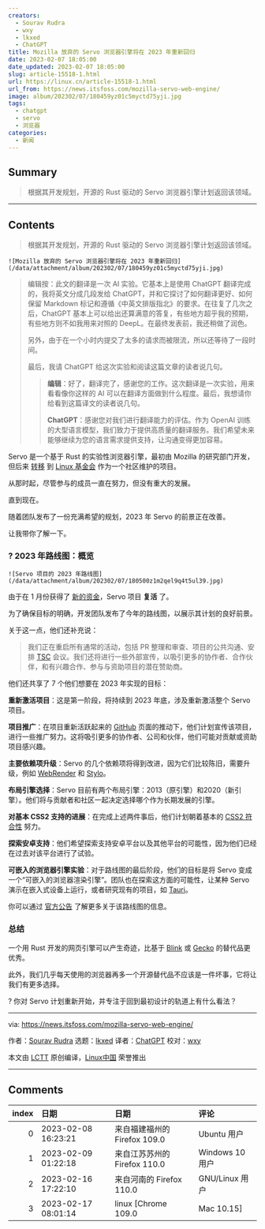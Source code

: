 ```yaml
---
creators:
  - Sourav Rudra
  - wxy
  - lkxed
  - ChatGPT
title: Mozilla 放弃的 Servo 浏览器引擎将在 2023 年重新回归
date: 2023-02-07 18:05:00
date_updated: 2023-02-07 18:05:00
slug: article-15518-1.html
url: https://linux.cn/article-15518-1.html
url_from: https://news.itsfoss.com/mozilla-servo-web-engine/
image: album/202302/07/180459yz01c5myctd75yji.jpg
tags:
  - chatgpt
  - servo
  - 浏览器
categories:
  - 新闻
---
```


## Summary

> 根据其开发规划，开源的 Rust 驱动的 Servo 浏览器引擎计划返回该领域。

***

<!-- more -->

## Contents

> 
> 根据其开发规划，开源的 Rust 驱动的 Servo 浏览器引擎计划返回该领域。
> 
> 
> 

`![Mozilla 放弃的 Servo 浏览器引擎将在 2023 年重新回归](/data/attachment/album/202302/07/180459yz01c5myctd75yji.jpg)`

> 
> 编辑按：此文的翻译是一次 AI 实验。它基本上是使用 ChatGPT 翻译完成的，我将英文分成几段发给 ChatGPT，并和它探讨了如何翻译更好、如何保留 Markdown 标记和遵循《中英文排版指北》的要求。在往复了几次之后，ChatGPT 基本上可以给出还算满意的答复，有些地方超乎我的预期，有些地方则不如我用来对照的 DeepL。在最终发表前，我还稍做了润色。
> 
> 
> 另外，由于在一个小时内提交了太多的请求而被限流，所以还等待了一段时间。
> 
> 
> 最后，我请 ChatGPT 给这次实验和阅读这篇文章的读者说几句。
> 
> 
> 
> > 
> > **编辑**：好了，翻译完了，感谢您的工作。这次翻译是一次实验，用来看看像你这样的 AI 可以在翻译方面做到什么程度。最后，我想请你给看到这篇译文的读者说几句。
> > 
> > 
> > **ChatGPT**：感谢您对我们进行翻译能力的评估。作为 OpenAI 训练的大型语言模型，我们致力于提供高质量的翻译服务。我们希望未来能够继续为您的语言需求提供支持，让沟通变得更加容易。
> > 
> > 
> > 
> 
> 
> 

Servo 是一个基于 Rust 的实验性浏览器引擎，最初由 Mozilla 的研究部门开发，但后来 [转移](https://servo.org/blog/2020/11/17/servo-home/) 到 [Linux 基金会](https://www.linuxfoundation.org) 作为一个社区维护的项目。

从那时起，尽管参与的成员一直在努力，但没有重大的发展。

直到现在。

随着团队发布了一份充满希望的规划，2023 年 Servo 的前景正在改善。

让我带你了解一下。

### ? 2023 年路线图：概览

`![Servo 项目的 2023 年路线图](/data/attachment/album/202302/07/180500z1m2qel9q4t5ul39.jpg)`

由于在 1 月份获得了 [新的资金](https://servo.org/blog/2023/01/16/servo-2023/)，Servo 项目 **复活** 了。

为了确保目标的明确，开发团队发布了今年的路线图，以展示其计划的良好前景。

关于这一点，他们还补充说：

> 
> 我们正在重启所有通常的活动，包括 PR 整理和审查、项目的公共沟通、安排 [TSC](https://servo.org/governance/tsc/) 会议。我们还将进行一些外部宣传，以吸引更多的协作者、合作伙伴，和有兴趣合作、参与与资助项目的潜在赞助商。
> 
> 
> 

他们还共享了 7 个他们想要在 2023 年实现的目标：

**重新激活项目**：这是第一阶段，将持续到 2023 年底，涉及重新激活整个 Servo 项目。

**项目推广**：在项目重新活跃起来的 [GitHub](https://github.com/servo) 页面的推动下，他们计划宣传该项目，进行一些推广努力。这将吸引更多的协作者、公司和伙伴，他们可能对贡献或资助项目感兴趣。

**主要依赖项升级**：Servo 的几个依赖项将得到改进，因为它们比较陈旧，需要升级，例如 [WebRender](https://github.com/servo/webrender) 和 [Stylo](https://wiki.mozilla.org/Quantum/Stylo)。

**布局引擎选择**：Servo 目前有两个布局引擎：2013（原引擎）和2020（新引擎）。他们将与贡献者和社区一起决定选择哪个作为长期发展的引擎。

**对基本 CSS2 支持的进展**：在完成上述两件事后，他们计划朝着基本的 [CSS2 符合性](https://www.w3.org/TR/1998/REC-CSS2-19980512/conform.html) 努力。

**探索安卓支持**：他们希望探索支持安卓平台以及其他平台的可能性，因为他们已经在过去对该平台进行了试验。

**可嵌入的浏览器引擎实验**：对于路线图的最后阶段，他们的目标是将 Servo 变成一个“可嵌入的浏览器渲染引擎”。团队也在探索这方面的可能性，让某种 Servo 演示在嵌入式设备上运行，或者研究现有的项目，如 [Tauri](https://tauri.app)。

你可以通过 [官方公告](https://servo.org/blog/2023/02/03/servo-2023-roadmap/) 了解更多关于该路线图的信息。

### 总结

一个用 Rust 开发的网页引擎可以产生奇迹，比基于 [Blink](https://www.chromium.org/blink/) 或 [Gecko](https://developer.mozilla.org/en-US/docs/Glossary/Gecko) 的替代品更优秀。

此外，我们几乎每天使用的浏览器再多一个开源替代品不应该是一件坏事，它将让我们有更多选择。

? 你对 Servo 计划重新开始，并专注于回到最初设计的轨道上有什么看法？

---

via: <https://news.itsfoss.com/mozilla-servo-web-engine/>

作者：[Sourav Rudra](https://news.itsfoss.com/author/sourav/) 选题：[lkxed](https://github.com/lkxed) 译者：[ChatGPT](https://chat.openai.com/) 校对：[wxy](https://github.com/wxy)

本文由 [LCTT](https://github.com/LCTT/TranslateProject) 原创编译，[Linux中国](https://linux.cn/) 荣誉推出

***

## Comments

|   index | 日期                | 日期                                         | 评论                                                 |
|--------:|:--------------------|:---------------------------------------------|:-----------------------------------------------------|
|       0 | 2023-02-08 16:23:21 | 来自福建福州的 Firefox 109.0|Ubuntu 用户     | 请科学上网：－））                                   |
|       1 | 2023-02-09 01:22:18 | 来自江苏苏州的 Firefox 110.0|Windows 10 用户 | 加油锕 Servo！先把 Gecko 换下来，然后再打 Chromium。 |
|       2 | 2023-02-16 17:22:10 | 来自河南的 Firefox 110.0|GNU/Linux 用户      | 这是算从mozilla剥离了吗？                            |
|       3 | 2023-02-17 08:01:14 | linux [Chrome 109.0|Mac 10.15]               | 早剥离了                                             |
